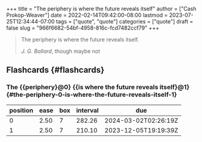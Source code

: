 +++
title = "The periphery is where the future reveals itself"
author = ["Cash Prokop-Weaver"]
date = 2022-02-14T09:42:00-08:00
lastmod = 2023-07-25T12:34:44-07:00
tags = ["quote", "quote"]
categories = ["quote"]
draft = false
slug = "966f6682-54bf-4958-816c-fcd7482ccf79"
+++

> The periphery is where the future reveals itself.
>
> _J. G. Ballard_, though maybe not


## Flashcards {#flashcards}


### The {{periphery}@0} {{is where the future reveals itself}@1} {#the-periphery-0-is-where-the-future-reveals-itself-1}

| position | ease | box | interval | due                  |
|----------|------|-----|----------|----------------------|
| 0        | 2.50 | 7   | 282.26   | 2024-03-02T02:26:19Z |
| 1        | 2.50 | 7   | 210.10   | 2023-12-05T19:19:39Z |
